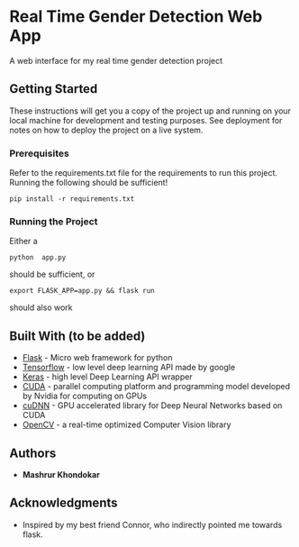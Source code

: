 # Real Time Gender Detection Web App

 A web interface for my real time gender detection project

## Getting Started

These instructions will get you a copy of the project up and running on your local machine for development and testing purposes. See deployment for notes on how to deploy the project on a live system.

### Prerequisites

Refer to the requirements.txt file for the requirements to run this project.
Running the following should be sufficient!
```
pip install -r requirements.txt
```

### Running the Project

Either a 
```
python  app.py
```
should be sufficient, or
```
export FLASK_APP=app.py && flask run
```
should also work

## Built With (to be added)

* [Flask](https://flask.palletsprojects.com/en/2.0.x/) - Micro web framework for python
* [Tensorflow](https://www.tensorflow.org) - low level deep learning API made by google
* [Keras](https://keras.io/) - high level Deep Learning API wrapper
* [CUDA](https://developer.nvidia.com/cuda-toolkit) - parallel computing platform and programming model developed by Nvidia for computing on GPUs
* [cuDNN](https://developer.nvidia.com/cudnn) - GPU accelerated library for Deep Neural Networks based on CUDA
* [OpenCV](https://opencv.org/) - a real-time optimized Computer Vision library
## Authors

* **Mashrur Khondokar**

## Acknowledgments

* Inspired by my best friend Connor, who indirectly pointed me towards flask.

